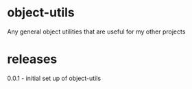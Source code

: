 # object-utils
Any general object utilities that are useful for my other projects

# releases
0.0.1 - initial set up of object-utils
